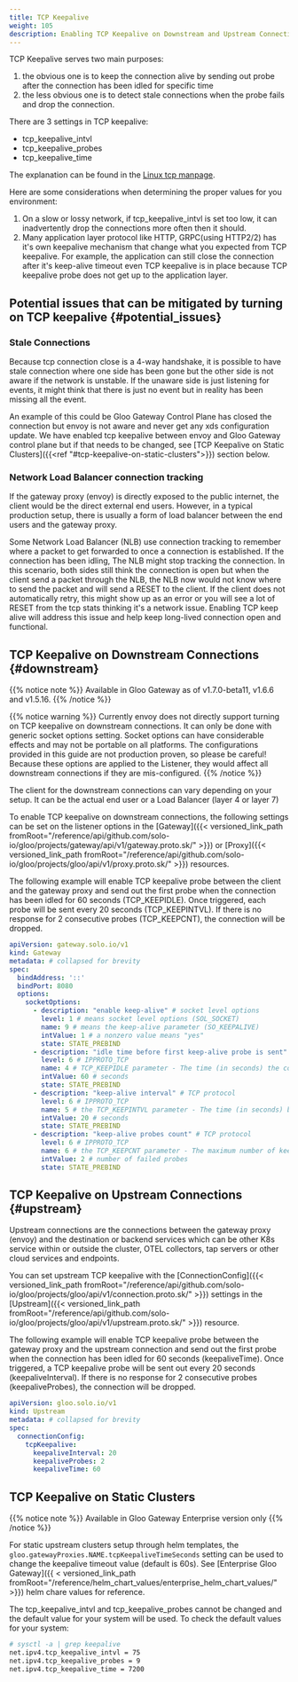 ```yaml
---
title: TCP Keepalive
weight: 105
description: Enabling TCP Keepalive on Downstream and Upstream Connections
---
```


TCP Keepalive serves two main purposes:

1) the obvious one is to keep the connection alive by sending out probe after the connection has been idled for specific time
2) the less obvious one is to detect stale connections when the probe fails and drop the connection.

There are 3 settings in TCP keepalive:

- tcp_keepalive_intvl
- tcp_keepalive_probes
- tcp_keepalive_time

The explanation can be found in the [Linux tcp manpage](https://man7.org/linux/man-pages/man7/tcp.7.html).

Here are some considerations when determining the proper values for you environment:

1) On a slow or lossy network, if tcp_keepalive_intvl is set too low, it can inadvertently drop the connections more often
then it should.
2) Many application layer protocol like HTTP, GRPC(using HTTP2/2) has it's own keepalive mechanism that change what you
expected from TCP keepalive. For example, the application can still close the connection after it's keep-alive timeout even
TCP keepalive is in place because TCP keepalive probe does not get up to the application layer.  

## Potential issues that can be mitigated by turning on TCP keepalive {#potential_issues}

### Stale Connections

Because tcp connection close is a 4-way handshake, it is possible to have stale connection where one side has been gone
but the other side is not aware if the network is unstable. If the unaware side is just listening for events, it might think
that there is just no event but in reality has been missing all the event.

An example of this could be Gloo Gateway Control Plane has closed the connection but envoy is not aware and never get any xds
configuration update. We have enabled tcp keepalive between envoy and Gloo Gateway control plane but if that needs to be
changed, see [TCP Keepalive on Static Clusters]({{<ref "#tcp-keepalive-on-static-clusters">}}) section below.

### Network Load Balancer connection tracking

If the gateway proxy (envoy) is directly exposed to the public internet, the client would be the direct external end users.
However, in a typical production setup, there is usually a form of load balancer between the end users and the gateway proxy.

Some Network Load Balancer (NLB) use connection tracking to remember where a packet to get forwarded to once a connection is established.
If the connection has been idling, The NLB might stop tracking the connection. In this scenario, both sides still think the connection
is open but when the client send a packet through the NLB, the NLB now would not know where to send the packet and will send a RESET
to the client. If the client does not automatically retry, this might show up as an error or you will see a lot of RESET from the tcp stats
thinking it's a network issue. Enabling TCP keep alive will address this issue and help keep long-lived connection open and functional.

## TCP Keepalive on Downstream Connections {#downstream}

{{% notice note %}}
Available in Gloo Gateway as of v1.7.0-beta11, v1.6.6 and v1.5.16.
{{% /notice %}}

{{% notice warning %}}
Currently envoy does not directly support turning on TCP keepalive on downstream connections. It can only be done with generic socket options
setting. Socket options can have considerable effects and may not be portable on all platforms. The configurations provided in this guide are
not production proven, so please be careful! Because these options are applied to the Listener, they would affect all downstream connections
if they are mis-configured.
{{% /notice %}}

The client for the downstream connections can vary depending on your setup. It can be the actual end user or a Load Balancer (layer 4 or layer 7)

To enable TCP keepalive on downstream connections, the following settings can be set on the listener options
in the [Gateway]({{< versioned_link_path fromRoot="/reference/api/github.com/solo-io/gloo/projects/gateway/api/v1/gateway.proto.sk/" >}})
or [Proxy]({{< versioned_link_path fromRoot="/reference/api/github.com/solo-io/gloo/projects/gloo/api/v1/proxy.proto.sk/" >}})
resources.

The following example will enable TCP keepalive probe between the client and the gateway proxy and send out the first
probe when the connection has been idled for 60 seconds (TCP_KEEPIDLE). Once triggered, each probe will be
sent every 20 seconds (TCP_KEEPINTVL). If there is no response for 2 consecutive probes (TCP_KEEPCNT), the
connection will be dropped.

```yaml
apiVersion: gateway.solo.io/v1
kind: Gateway
metadata: # collapsed for brevity
spec:
  bindAddress: '::'
  bindPort: 8080
  options:
    socketOptions:
      - description: "enable keep-alive" # socket level options
        level: 1 # means socket level options (SOL_SOCKET)
        name: 9 # means the keep-alive parameter (SO_KEEPALIVE)
        intValue: 1 # a nonzero value means "yes"
        state: STATE_PREBIND
      - description: "idle time before first keep-alive probe is sent" # TCP protocol
        level: 6 # IPPROTO_TCP
        name: 4 # TCP_KEEPIDLE parameter - The time (in seconds) the connection needs to remain idle before TCP starts sending keepalive probes
        intValue: 60 # seconds
        state: STATE_PREBIND
      - description: "keep-alive interval" # TCP protocol
        level: 6 # IPPROTO_TCP
        name: 5 # the TCP_KEEPINTVL parameter - The time (in seconds) between individual keepalive probes.
        intValue: 20 # seconds
        state: STATE_PREBIND
      - description: "keep-alive probes count" # TCP protocol
        level: 6 # IPPROTO_TCP
        name: 6 # the TCP_KEEPCNT parameter - The maximum number of keepalive probes TCP should send before dropping the connection
        intValue: 2 # number of failed probes
        state: STATE_PREBIND
```

## TCP Keepalive on Upstream Connections {#upstream}

Upstream connections are the connections between the gateway proxy (envoy) and the destination or backend services which can be other K8s
service within or outside the cluster, OTEL collectors, tap servers or other cloud services and endpoints.

You can set upstream TCP keepalive with the
[ConnectionConfig]({{< versioned_link_path fromRoot="/reference/api/github.com/solo-io/gloo/projects/gloo/api/v1/connection.proto.sk/" >}})
settings in the
[Upstream]({{< versioned_link_path fromRoot="/reference/api/github.com/solo-io/gloo/projects/gloo/api/v1/upstream.proto.sk/" >}}) resource.

The following example will enable TCP keepalive probe between the gateway proxy and the upstream connection and send out the first probe when the connection has been idled for 60 seconds (keepaliveTime). Once triggered,
a TCP keepalive probe will be sent out every 20 seconds (keepaliveInterval). If there is no response for 2 consecutive probes (keepaliveProbes), the connection will be dropped.

```yaml
apiVersion: gloo.solo.io/v1
kind: Upstream
metadata: # collapsed for brevity
spec:
  connectionConfig:
    tcpKeepalive:
      keepaliveInterval: 20
      keepaliveProbes: 2
      keepaliveTime: 60
```

## TCP Keepalive on Static Clusters

{{% notice note %}}
Available in Gloo Gateway Enterprise version only
{{% /notice %}}

For static upstream clusters setup through helm templates, the `gloo.gatewayProxies.NAME.tcpKeepaliveTimeSeconds`
setting can be used to change the keepalive timeout value (default is 60s). See
[Enterprise Gloo Gateway]({{ < versioned_link_path fromRoot="/reference/helm_chart_values/enterprise_helm_chart_values/" >}}) helm chare values for reference.

The tcp_keepalive_intvl and tcp_keepalive_probes cannot be changed and the default value for your system will be used. To check the default values for your system:

```bash
# sysctl -a | grep keepalive
net.ipv4.tcp_keepalive_intvl = 75
net.ipv4.tcp_keepalive_probes = 9
net.ipv4.tcp_keepalive_time = 7200
```
